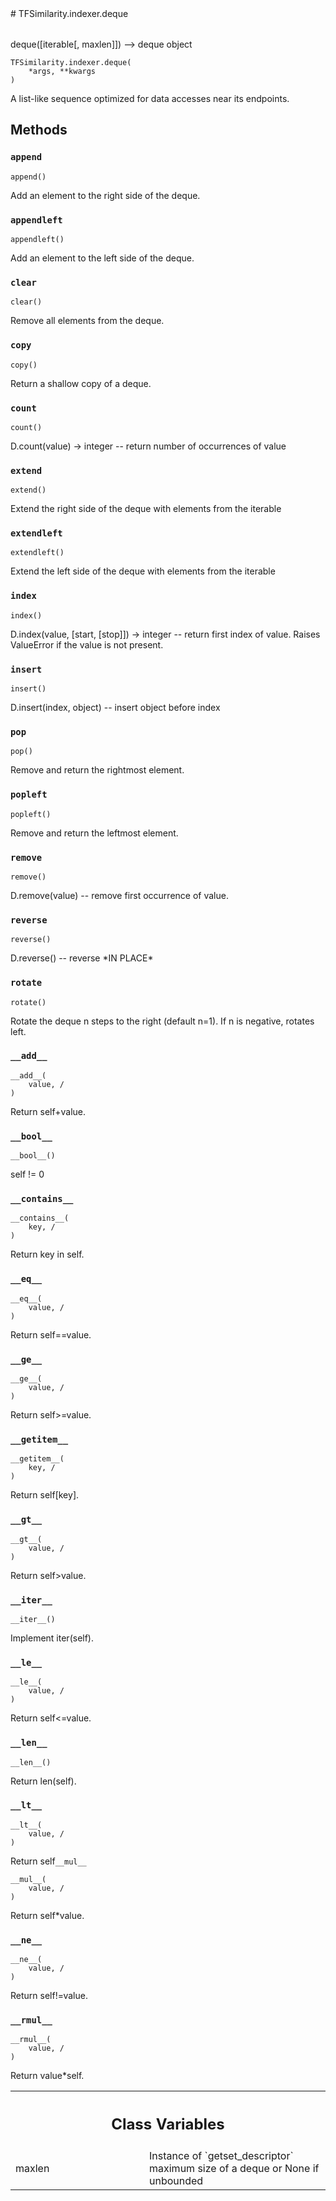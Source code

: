
<div itemscope itemtype="http://developers.google.com/ReferenceObject">
<meta itemprop="name" content="TFSimilarity.indexer.deque" />
<meta itemprop="path" content="Stable" />
<meta itemprop="property" content="__add__"/>
<meta itemprop="property" content="__bool__"/>
<meta itemprop="property" content="__contains__"/>
<meta itemprop="property" content="__eq__"/>
<meta itemprop="property" content="__ge__"/>
<meta itemprop="property" content="__getitem__"/>
<meta itemprop="property" content="__gt__"/>
<meta itemprop="property" content="__init__"/>
<meta itemprop="property" content="__iter__"/>
<meta itemprop="property" content="__le__"/>
<meta itemprop="property" content="__len__"/>
<meta itemprop="property" content="__lt__"/>
<meta itemprop="property" content="__mul__"/>
<meta itemprop="property" content="__ne__"/>
<meta itemprop="property" content="__new__"/>
<meta itemprop="property" content="__rmul__"/>
<meta itemprop="property" content="append"/>
<meta itemprop="property" content="appendleft"/>
<meta itemprop="property" content="clear"/>
<meta itemprop="property" content="copy"/>
<meta itemprop="property" content="count"/>
<meta itemprop="property" content="extend"/>
<meta itemprop="property" content="extendleft"/>
<meta itemprop="property" content="index"/>
<meta itemprop="property" content="insert"/>
<meta itemprop="property" content="pop"/>
<meta itemprop="property" content="popleft"/>
<meta itemprop="property" content="remove"/>
<meta itemprop="property" content="reverse"/>
<meta itemprop="property" content="rotate"/>
<meta itemprop="property" content="maxlen"/>
</div>
# TFSimilarity.indexer.deque
<!-- Insert buttons and diff -->
<table class="tfo-notebook-buttons tfo-api nocontent" align="left">
</table>

deque([iterable[, maxlen]]) --> deque object
<pre class="devsite-click-to-copy prettyprint lang-py tfo-signature-link">
<code>TFSimilarity.indexer.deque(
    *args, **kwargs
)
</code></pre>

<!-- Placeholder for "Used in" -->
A list-like sequence optimized for data accesses near its endpoints.
## Methods
<h3 id="append"><code>append</code></h3>
<pre class="devsite-click-to-copy prettyprint lang-py tfo-signature-link">
<code>append()
</code></pre>
Add an element to the right side of the deque.

<h3 id="appendleft"><code>appendleft</code></h3>
<pre class="devsite-click-to-copy prettyprint lang-py tfo-signature-link">
<code>appendleft()
</code></pre>
Add an element to the left side of the deque.

<h3 id="clear"><code>clear</code></h3>
<pre class="devsite-click-to-copy prettyprint lang-py tfo-signature-link">
<code>clear()
</code></pre>
Remove all elements from the deque.

<h3 id="copy"><code>copy</code></h3>
<pre class="devsite-click-to-copy prettyprint lang-py tfo-signature-link">
<code>copy()
</code></pre>
Return a shallow copy of a deque.

<h3 id="count"><code>count</code></h3>
<pre class="devsite-click-to-copy prettyprint lang-py tfo-signature-link">
<code>count()
</code></pre>
D.count(value) -> integer -- return number of occurrences of value

<h3 id="extend"><code>extend</code></h3>
<pre class="devsite-click-to-copy prettyprint lang-py tfo-signature-link">
<code>extend()
</code></pre>
Extend the right side of the deque with elements from the iterable

<h3 id="extendleft"><code>extendleft</code></h3>
<pre class="devsite-click-to-copy prettyprint lang-py tfo-signature-link">
<code>extendleft()
</code></pre>
Extend the left side of the deque with elements from the iterable

<h3 id="index"><code>index</code></h3>
<pre class="devsite-click-to-copy prettyprint lang-py tfo-signature-link">
<code>index()
</code></pre>
D.index(value, [start, [stop]]) -> integer -- return first index of value.
Raises ValueError if the value is not present.
<h3 id="insert"><code>insert</code></h3>
<pre class="devsite-click-to-copy prettyprint lang-py tfo-signature-link">
<code>insert()
</code></pre>
D.insert(index, object) -- insert object before index

<h3 id="pop"><code>pop</code></h3>
<pre class="devsite-click-to-copy prettyprint lang-py tfo-signature-link">
<code>pop()
</code></pre>
Remove and return the rightmost element.

<h3 id="popleft"><code>popleft</code></h3>
<pre class="devsite-click-to-copy prettyprint lang-py tfo-signature-link">
<code>popleft()
</code></pre>
Remove and return the leftmost element.

<h3 id="remove"><code>remove</code></h3>
<pre class="devsite-click-to-copy prettyprint lang-py tfo-signature-link">
<code>remove()
</code></pre>
D.remove(value) -- remove first occurrence of value.

<h3 id="reverse"><code>reverse</code></h3>
<pre class="devsite-click-to-copy prettyprint lang-py tfo-signature-link">
<code>reverse()
</code></pre>
D.reverse() -- reverse *IN PLACE*

<h3 id="rotate"><code>rotate</code></h3>
<pre class="devsite-click-to-copy prettyprint lang-py tfo-signature-link">
<code>rotate()
</code></pre>
Rotate the deque n steps to the right (default n=1).  If n is negative, rotates left.

<h3 id="__add__"><code>__add__</code></h3>
<pre class="devsite-click-to-copy prettyprint lang-py tfo-signature-link">
<code>__add__(
    value, /
)
</code></pre>
Return self+value.

<h3 id="__bool__"><code>__bool__</code></h3>
<pre class="devsite-click-to-copy prettyprint lang-py tfo-signature-link">
<code>__bool__()
</code></pre>
self != 0

<h3 id="__contains__"><code>__contains__</code></h3>
<pre class="devsite-click-to-copy prettyprint lang-py tfo-signature-link">
<code>__contains__(
    key, /
)
</code></pre>
Return key in self.

<h3 id="__eq__"><code>__eq__</code></h3>
<pre class="devsite-click-to-copy prettyprint lang-py tfo-signature-link">
<code>__eq__(
    value, /
)
</code></pre>
Return self==value.

<h3 id="__ge__"><code>__ge__</code></h3>
<pre class="devsite-click-to-copy prettyprint lang-py tfo-signature-link">
<code>__ge__(
    value, /
)
</code></pre>
Return self>=value.

<h3 id="__getitem__"><code>__getitem__</code></h3>
<pre class="devsite-click-to-copy prettyprint lang-py tfo-signature-link">
<code>__getitem__(
    key, /
)
</code></pre>
Return self[key].

<h3 id="__gt__"><code>__gt__</code></h3>
<pre class="devsite-click-to-copy prettyprint lang-py tfo-signature-link">
<code>__gt__(
    value, /
)
</code></pre>
Return self>value.

<h3 id="__iter__"><code>__iter__</code></h3>
<pre class="devsite-click-to-copy prettyprint lang-py tfo-signature-link">
<code>__iter__()
</code></pre>
Implement iter(self).

<h3 id="__le__"><code>__le__</code></h3>
<pre class="devsite-click-to-copy prettyprint lang-py tfo-signature-link">
<code>__le__(
    value, /
)
</code></pre>
Return self<=value.

<h3 id="__len__"><code>__len__</code></h3>
<pre class="devsite-click-to-copy prettyprint lang-py tfo-signature-link">
<code>__len__()
</code></pre>
Return len(self).

<h3 id="__lt__"><code>__lt__</code></h3>
<pre class="devsite-click-to-copy prettyprint lang-py tfo-signature-link">
<code>__lt__(
    value, /
)
</code></pre>
Return self<value.

<h3 id="__mul__"><code>__mul__</code></h3>
<pre class="devsite-click-to-copy prettyprint lang-py tfo-signature-link">
<code>__mul__(
    value, /
)
</code></pre>
Return self*value.

<h3 id="__ne__"><code>__ne__</code></h3>
<pre class="devsite-click-to-copy prettyprint lang-py tfo-signature-link">
<code>__ne__(
    value, /
)
</code></pre>
Return self!=value.

<h3 id="__rmul__"><code>__rmul__</code></h3>
<pre class="devsite-click-to-copy prettyprint lang-py tfo-signature-link">
<code>__rmul__(
    value, /
)
</code></pre>
Return value*self.



<!-- Tabular view -->
 <table class="responsive fixed orange">
<colgroup><col width="214px"><col></colgroup>
<tr><th colspan="2"><h2 class="add-link">Class Variables</h2></th></tr>
<tr>
<td>
maxlen<a id="maxlen"></a>
</td>
<td>
Instance of `getset_descriptor`
maximum size of a deque or None if unbounded
</td>
</tr>
</table>
